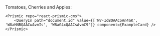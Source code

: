Tomatoes, Cherries and Apples:

    <Prismic repo="react-prismic-cms">
        <QueryIn path="document.id" value={['W7-IdBQAACoAn4aK', 'W8aHNBQAACwAvmIs', 'W8aG4xQAACsAvmC9']} component={ExampleCard} />
    </Prismic>
